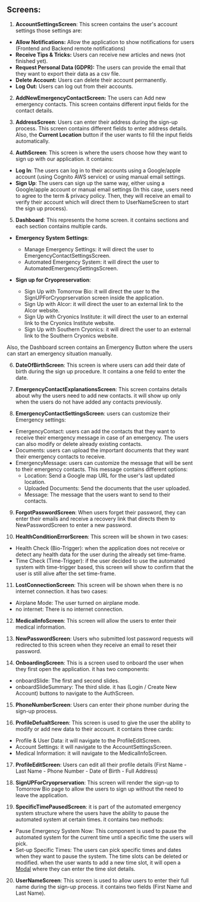 ## Screens:

1. **AccountSettingsScreen**:
   This screen contains the user's account settings those settings are:

- **Allow Notifications:** Allow the application to show notifications for users (Frontend and Backend remote notifications)
- **Receive Tips & Tricks:** Users can receive new articles and news (not finished yet).
- **Request Personal Data (GDPR):** The users can provide the email that they want to export their data as a csv file.
- **Delete Account:** Users can delete their account permanently.
- **Log Out:** Users can log out from their accounts.

2. **AddNewEmergencyContactScreen:** The users can Add new emergency contacts. This screen contains different input fields for the contact details.

3. **AddressScreen**: Users can enter their address during the sign-up process. This screen contains different fields to enter address details. Also, the **Current Location** button if the user wants to fill the input fields automatically.

4. **AuthScreen**: This screen is where the users choose how they want to sign up with our application. it contains:

- **Log In**: The users can log in to their accounts using a Google/apple account (using Cognito AWS service) or using manual email settings.
- **Sign Up**: The users can sign up the same way, either using a Google/apple account or manual email settings (In this case, users need to agree to the term & privacy policy. Then, they will receive an email to verify their account which will direct them to UserNameScreen to start the sign up process).

5. **Dashboard**: This represents the home screen. it contains sections and each section contains multiple cards.

- **Emergency System Settings**:

  - Manage Emergency Settings: it will direct the user to EmergencyContactSettingsScreen.
  - Automated Emergency System: it will direct the user to AutomatedEmergencySettingsScreen.

- **Sign up for Cryopreservation**:
  - Sign Up with Tomorrow Bio: it will direct the user to the SignUPForCryoprservation screen inside the application.
  - Sign Up with Alcor: it will direct the user to an external link to the Alcor website.
  - Sign Up with Cryonics Institute: it will direct the user to an external link to the Cryonics Institute website.
  - Sign Up with Southern Cryonics: it will direct the user to an external link to the Southern Cryonics website.

Also, the Dashboard screen contains an Emergency Button where the users can start an emergency situation manually.

6. **DateOfBirthScreen**: This screen is where users can add their date of birth during the sign up procedure. It contains a one feild to enter the date.

7. **EmergencyContactExplanationsScreen**: This screen contains details about why the users need to add new contacts. it will show up only when the users do not have added any contacts previously.

8. **EmergencyContactSettingsScreen**: users can customize their Emergency settings:

- EmergencyContact: users can add the contacts that they want to receive their emergency message in case of an emergency. The users can also modify or delete already existing contacts.
- Documents: users can upload the important documents that they want their emergency contacts to receive.
- EmergencyMessage: users can customize the message that will be sent to their emergency contacts. This message contains different options:
  - Location: Send a Google map URL for the user's last updated location.
  - Uploaded Documents: Send the documents that the user uploaded.
  - Message: The message that the users want to send to their contacts.

9. **ForgotPasswordScreen**: When users forget their password, they can enter their emails and receive a recovery link that directs them to NewPasswordScreen to enter a new password.

10. **HealthConditionErrorScreen**: This screen will be shown in two cases:

- Health Check (Bio-Trigger): when the application does not receive or detect any health data for the user during the already set time-frame.
- Time Check (Time-Trigger): if the user decided to use the automated system with time-trigger based, this screen will show to confirm that the user is still alive after the set time-frame.

11. **LostConnectionScreen**: This screen will be shown when there is no internet connection. it has two cases:

- Airplane Mode: The user turned on airplane mode.
- no internet: There is no internet connection.

12. **MedicalInfoScreen**: This screen will allow the users to enter their medical information.

13. **NewPasswordScreen**: Users who submitted lost password requests will redirected to this screen when they receive an email to reset their password.

14. **OnboardingScreen**: This is a screen used to onboard the user when they first open the application. it has two components:

- onboardSlide: The first and second slides.
- onboardSlideSummary: The third slide. it has (Login / Create New Account) buttons to navigate to the AuthScreen.

15. **PhoneNumberScreen**: Users can enter their phone number during the sign-up process.

16. **ProfileDefualtScreen**: This screen is used to give the user the ability to modify or add new data to their account. it contains three cards:

- Profile & User Data: it will navigate to the ProfileEditScreen.
- Account Settings: it will navigate to the AccountSettingsScreen.
- Medical Information: it will navigate to the MedicalInfoScreen.

17. **ProfileEditScreen**: Users can edit all their profile details (First Name - Last Name - Phone Number - Date of Birth - Full Address)

18. **SignUPForCryoprservation**: This screen will render the sign-up to Tomorrow Bio page to allow the users to sign up without the need to leave the application.

19. **SpecificTimePausedScreen**: it is part of the automated emergency system structure where the users have the ability to pause the automated system at certain times. it contains two methods:

- Pause Emergency System Now: This component is used to pause the automated system for the current time until a specific time the users will pick.
- Set-up Specific Times: The users can pick specific times and dates when they want to pause the system. The time slots can be deleted or modified. when the user wants to add a new time slot, it will open a [Modal](https://reactnative.dev/docs/modal) where they can enter the time slot details.

20. **UserNameScreen**: This screen is used to allow users to enter their full name during the sign-up process. it contains two fields (First Name and Last Name).
